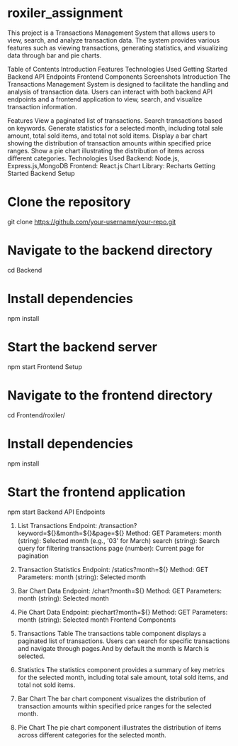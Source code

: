 # roxiler_assignment
This project is a Transactions Management System that allows users to view, search, and analyze transaction data. The system provides various features such as viewing transactions, generating statistics, and visualizing data through bar and pie charts.

Table of Contents
Introduction
Features
Technologies Used
Getting Started
Backend API Endpoints
Frontend Components
Screenshots
Introduction
The Transactions Management System is designed to facilitate the handling and analysis of transaction data. Users can interact with both backend API endpoints and a frontend application to view, search, and visualize transaction information.

Features
View a paginated list of transactions.
Search transactions based on keywords.
Generate statistics for a selected month, including total sale amount, total sold items, and total not sold items.
Display a bar chart showing the distribution of transaction amounts within specified price ranges.
Show a pie chart illustrating the distribution of items across different categories.
Technologies Used
Backend: Node.js, Express.js,MongoDB
Frontend: React.js
Chart Library: Recharts
Getting Started
Backend Setup
# Clone the repository
git clone https://github.com/your-username/your-repo.git

# Navigate to the backend directory
cd Backend

# Install dependencies
npm install

# Start the backend server
npm start
Frontend Setup
# Navigate to the frontend directory
cd Frontend/roxiler/

# Install dependencies
npm install

# Start the frontend application
npm start
Backend API Endpoints
1. List Transactions
Endpoint: /transaction?keyword=${}&month=${}&page=${}
Method: GET
Parameters:
month (string): Selected month (e.g., '03' for March)
search (string): Search query for filtering transactions
page (number): Current page for pagination
2. Transaction Statistics
Endpoint: /statics?month=${}
Method: GET
Parameters:
month (string): Selected month
3. Bar Chart Data
Endpoint: /chart?month=${}
Method: GET
Parameters:
month (string): Selected month
4. Pie Chart Data
Endpoint: piechart?month=${}
Method: GET
Parameters:
month (string): Selected month
Frontend Components
1. Transactions Table
The transactions table component displays a paginated list of transactions. Users can search for specific transactions and navigate through pages.And by default the month is March is selected.

2. Statistics
The statistics component provides a summary of key metrics for the selected month, including total sale amount, total sold items, and total not sold items.

3. Bar Chart
The bar chart component visualizes the distribution of transaction amounts within specified price ranges for the selected month.

4. Pie Chart
The pie chart component illustrates the distribution of items across different categories for the selected month.
